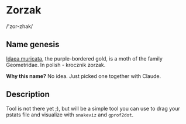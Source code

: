 # Zorzak

/'zor-zhak/

## Name genesis

[Idaea muricata](https://en.wikipedia.org/wiki/Idaea_muricata), the purple-bordered gold,
is a moth of the family Geometridae.
In polish - krocznik zorzak.

**Why this name?** No idea. Just picked one together with Claude.

## Description

Tool is not there yet ;), but will be a simple tool you can use to drag your pstats file and
visualize with `snakeviz` and `gprof2dot`.

